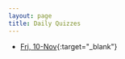 ```yaml
---
layout: page
title: Daily Quizzes
---
```


* [Fri, 10-Nov](https://goo.gl/forms/QFp8ZmROYvL7CGAs2){:target="_blank"}

<!--
* [Mon, 13-Nov](https://goo.gl/forms/4o2wAZpsN5gGfHC72){:target="_blank"}
-->

